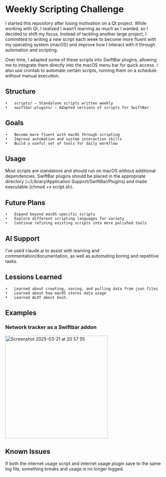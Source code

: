 # Weekly Scripting Challenge

I started this repository after losing motivation on a Qt project. While working with Qt, I realized I wasn’t learning as much as I wanted, so I decided to shift my focus. 
Instead of tackling another large project, I committed to writing a new script each week to become more fluent with my operating system (macOS) and improve how I interact with it through automation and scripting.

Over time, I adapted some of these scripts into SwiftBar plugins, allowing me to integrate them directly into the macOS menu bar for quick access.
I also use crontab to automate certain scripts, running them on a schedule without manual execution.

## Structure
	•	scripts/ – Standalone scripts written weekly
	•	swiftbar-plugins/ – Adapted versions of scripts for SwiftBar

## Goals
	•	Become more fluent with macOS through scripting
	•	Improve automation and system interaction skills
	•	Build a useful set of tools for daily workflow

## Usage

Most scripts are standalone and should run on macOS without additional dependencies. 
SwiftBar plugins should be placed in the appropriate directory (~/Library/Application Support/SwiftBar/Plugins) and made executable (chmod +x script.sh).

## Future Plans
	•	Expand beyond macOS-specific scripts
	•	Explore different scripting languages for variety
	•	Continue refining existing scripts into more polished tools

## AI Support
  I've used claude.ai to assist with learning and commentation/documentation, as well as automating boring and repetitive tasks.

## Lessions Learned
	•	Learned about creating, saving, and pulling data from json files
	•	Learned about how macOS stores data usage
	•	Learned ALOT about bash.

 ## Examples

### Network tracker as a Swiftbar addon
<img width="327" alt="Screenshot 2025-03-21 at 20 57 55" src="https://github.com/user-attachments/assets/72a35ab8-92d3-429f-9c43-62038f5589d8" />

## Known Issues
If both the internet usage script and internet usage plugin save to the same log file, something breaks and usage is no longer logged.
